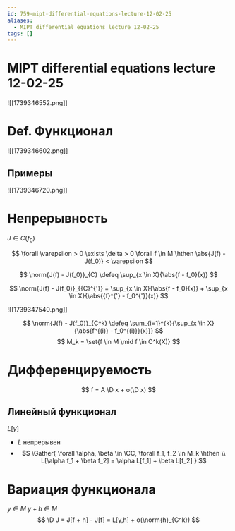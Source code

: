 ```yaml
---
id: 759-mipt-differential-equations-lecture-12-02-25
aliases:
  - MIPT differential equations lecture 12-02-25
tags: []
---
```

# MIPT differential equations lecture 12-02-25

![[1739346552.png]]

# Def. Функционал

![[1739346602.png]]

## Примеры

![[1739346720.png]]

# Непрерывность

$J \in C(f_0)$

$$
\forall \varepsilon > 0 \exists \delta > 0 \forall f \in M \hthen
\abs{J(f) - J(f_0)} < \varepsilon
$$

$$
\norm{J(f) - J(f_0)}_{C} \defeq \sup_{x \in X}{\abs{f - f_0}(x)}
$$

$$
\norm{J(f) - J(f_0)}_{{C}^{'}} = \sup_{x \in X}{\abs{f - f_0}(x)} + \sup_{x \in X}{\abs{{f}^{'} - f_0^{'}}(x)}
$$

![[1739347540.png]]

$$
\norm{J(f) - J(f_0)}_{C^k} \defeq \sum_{i=1}^{k}{\sup_{x \in X}{\abs{f^{(i)} - f_0^{(i)}}(x)}}
$$
$$
M_k = \set{f \in M \mid f \in C^k(X)}
$$

# Дифференцируемость
$$
f = A \D x + o(\D x)
$$

## Линейный функционал
$L[y]$

- $L$ непрерывен
-  $$
\Gather{
\forall \alpha, \beta \in \CC, \forall f_1, f_2 \in M_k \hthen \\
L[\alpha f_1 + \beta f_2] = \alpha L[f_1] + \beta L[f_2]
}
$$

# Вариация функционала
$y \in M$
$y + h \in M$
$$
\D J = J[f + h] - J[f] = L[y,h] + o(\norm{h}_{C^k})
$$
